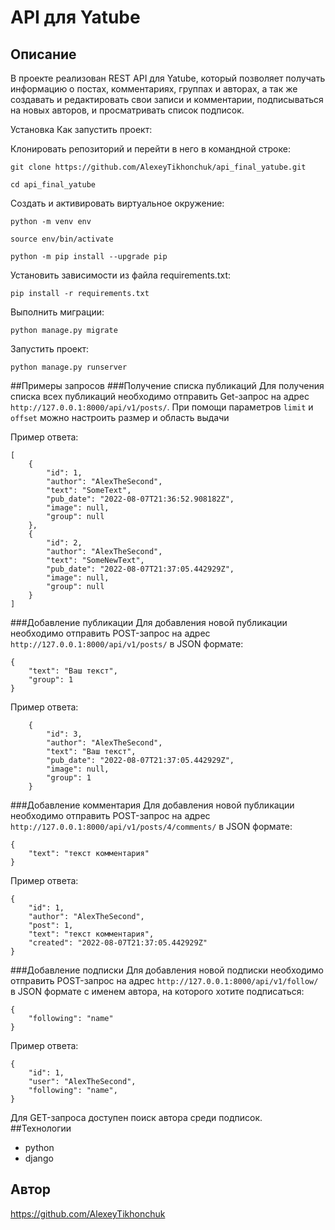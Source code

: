 # API для Yatube
## Описание
В проекте реализован REST API для Yatube, который позволяет получать 
информацию о постах, комментариях, группах и авторах, а так же 
создавать и редактировать свои записи и комментарии, подписываться
на новых авторов, и просматривать список подписок.

Установка
Как запустить проект:

Клонировать репозиторий и перейти в него в командной строке:

```
git clone https://github.com/AlexeyTikhonchuk/api_final_yatube.git
```

```
cd api_final_yatube
```

Cоздать и активировать виртуальное окружение:

```
python -m venv env
```

```
source env/bin/activate
```

```
python -m pip install --upgrade pip
```

Установить зависимости из файла requirements.txt:

```
pip install -r requirements.txt
```

Выполнить миграции:

```
python manage.py migrate
```

Запустить проект:

```
python manage.py runserver
```

##Примеры запросов
###Получение списка публикаций
Для получения списка всех публикаций необходимо отправить 
Get-запрос на адрес `http://127.0.0.1:8000/api/v1/posts/`.
При помощи параметров `limit` и `offset` можно настроить размер
и область выдачи

Пример ответа:
```
[
    {
        "id": 1,
        "author": "AlexTheSecond",
        "text": "SomeText",
        "pub_date": "2022-08-07T21:36:52.908182Z",
        "image": null,
        "group": null
    },
    {
        "id": 2,
        "author": "AlexTheSecond",
        "text": "SomeNewText",
        "pub_date": "2022-08-07T21:37:05.442929Z",
        "image": null,
        "group": null
    }
]
```

###Добавление публикации
Для добавления новой публикации необходимо отправить POST-запрос
на адрес `http://127.0.0.1:8000/api/v1/posts/` в JSON формате:

```
{
    "text": "Ваш текст",
    "group": 1
} 
```
Пример ответа:
```
    {
        "id": 3,
        "author": "AlexTheSecond",
        "text": "Ваш текст",
        "pub_date": "2022-08-07T21:37:05.442929Z",
        "image": null,
        "group": 1
    }
```
###Добавление комментария
Для добавления новой публикации необходимо отправить POST-запрос
на адрес `http://127.0.0.1:8000/api/v1/posts/4/comments/` в JSON формате:
```
{
    "text": "текст комментария"
} 
```
Пример ответа:
```
{
    "id": 1,
    "author": "AlexTheSecond",
    "post": 1,
    "text": "текст комментария",
    "created": "2022-08-07T21:37:05.442929Z"
} 
```
###Добавление подписки
Для добавления новой подписки необходимо отправить POST-запрос
на адрес `http://127.0.0.1:8000/api/v1/follow/` в JSON формате с именем автора, 
на которого хотите подписаться:
```
{
    "following": "name"
} 
```
Пример ответа:
```
{
    "id": 1,
    "user": "AlexTheSecond",
    "following": "name",
} 
```
Для GET-запроса доступен поиск автора среди подписок.
##Технологии
- python
- django
## Автор
https://github.com/AlexeyTikhonchuk
